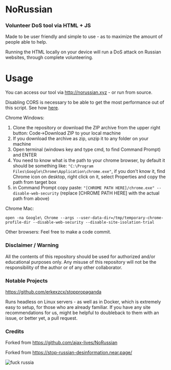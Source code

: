 # NoRussian
### Volunteer DoS tool via HTML + JS

Made to be user friendly and simple to use - as to maximize the amount of people able to help.

Running the HTML locally on your device will run a DoS attack on Russian websites, through complete volunteering.

# Usage

You can access our tool via http://norussian.xyz - or run from source.

Disabling CORS is necessary to be able to get the most performance out of this script.
See how [here](https://stackoverflow.com/a/58658101/1644554).

Chrome Windows:

1. Clone the repository or download the ZIP archive from the upper right button: Code->Download ZIP to your local machine
2. If you download the archive as zip, unzip it to any folder on your machine
3. Open terminal (windows key and type cmd, to find Command Prompt) and ENTER
4. You need to know what is the path to your chrome browser, by default it should be something like: `"C:\Program Files\Google\Chrome\Application\chrome.exe"`, if you don't know it, find Chrome icon on desktop, right click on it, select Properties and copy the path from target box
5. in Command Prompt copy paste: `"[CHROME PATH HERE]/chrome.exe" --disable-web-security` (replace [CHROME PATH HERE] with the actual path from above)

Chrome Mac:

`open -na Google\ Chrome --args --user-data-dir=/tmp/temporary-chrome-profile-dir --disable-web-security --disable-site-isolation-trial`

Other browsers:
Feel free to make a code commit.

### Disclaimer / Warning

All the contents of this repository should be used for authorized and/or educational purposes only. Any misuse of this repository will not be the responsibility of the author or of any other collaborator.

### Notable Projects

https://github.com/erkexzcx/stoppropaganda

Runs headless on Linux servers - as well as in Docker, which is extremely easy to setup, for those who are already familiar.
If you have any site recommendations for us, might be helpful to doubleback to them with an issue, or better yet, a pull request.

### Credits

Forked from https://github.com/ajax-lives/NoRussian

Forked from https://stop-russian-desinformation.near.page/


![fuck russia](https://pbs.twimg.com/media/FMoSgYVWYAQs9Au?format=jpg&name=medium)

